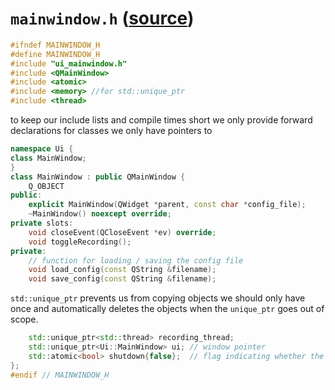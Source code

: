 # `mainwindow.h` ([source](../appskeleton/mainwindow.h))

``` cpp
#ifndef MAINWINDOW_H
#define MAINWINDOW_H
#include "ui_mainwindow.h"
#include <QMainWindow>
#include <atomic>
#include <memory> //for std::unique_ptr
#include <thread>
```

to keep our include lists and compile times short we only provide forward
declarations for classes we only have pointers to

``` cpp
namespace Ui {
class MainWindow;
}
class MainWindow : public QMainWindow {
	Q_OBJECT
public:
	explicit MainWindow(QWidget *parent, const char *config_file);
	~MainWindow() noexcept override;
private slots:
	void closeEvent(QCloseEvent *ev) override;
	void toggleRecording();
private:
	// function for loading / saving the config file
	void load_config(const QString &filename);
	void save_config(const QString &filename);
```

`std::unique_ptr` prevents us from copying objects we should only have
once and automatically deletes the objects when the `unique_ptr` goes
out of scope.

``` cpp
	std::unique_ptr<std::thread> recording_thread;
	std::unique_ptr<Ui::MainWindow> ui; // window pointer
	std::atomic<bool> shutdown{false};  // flag indicating whether the recording thread should quit
};
#endif // MAINWINDOW_H
